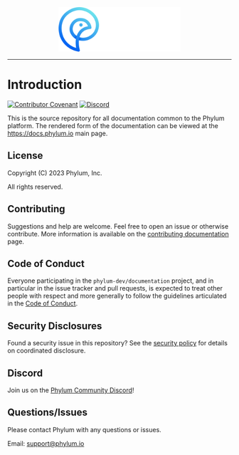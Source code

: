 <p align="center">
  <img height="100" src="https://raw.githubusercontent.com/phylum-dev/documentation/main/assets/phylum_dark-bckg.svg">
</p>

---
# Introduction

[![Contributor Covenant](https://img.shields.io/badge/Contributor%20Covenant-2.1-4baaaa.svg)][CoC]
[![Discord](https://img.shields.io/discord/1070071012353376387?logo=discord)][discord_invite]

This is the source repository for all documentation common to the Phylum platform.
The rendered form of the documentation can be viewed at the <https://docs.phylum.io> main page.

[CoC]: https://github.com/phylum-dev/documentation/blob/main/CODE_OF_CONDUCT.md
[discord_invite]: https://discord.gg/c9QnknWxm3

## License

Copyright (C) 2023  Phylum, Inc.

All rights reserved.

## Contributing

Suggestions and help are welcome. Feel free to open an issue or otherwise contribute.
More information is available on the [contributing documentation][contributing] page.

[contributing]: https://github.com/phylum-dev/documentation/blob/main/CONTRIBUTING.md

## Code of Conduct

Everyone participating in the `phylum-dev/documentation` project, and in particular in the issue tracker and pull
requests, is expected to treat other people with respect and more generally to follow the guidelines articulated in the
[Code of Conduct][CoC].

## Security Disclosures

Found a security issue in this repository? See the [security policy][security] for details on coordinated disclosure.

[security]: https://github.com/phylum-dev/documentation/blob/main/SECURITY.md

## Discord

Join us on the [Phylum Community Discord][discord_invite]!

## Questions/Issues

Please contact Phylum with any questions or issues.

Email: <support@phylum.io>
